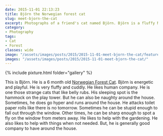 ```yaml
---
date: 2015-11-01 22:13:23
title: Björn the Norwegian forest cat
slug: meet-bjorn-the-cat
excerpt: Photographs of a friend's cat named Björn. Björn is a fluffy Norwegian forest cat.
category:
- Photography
tags:
- Cat
- Forest
classes: wide
image: "/assets/images/posts/2015/2015-11-01-meet-bjorn-the-cat/featured.jpg"
images: "/assets/images/posts/2015/2015-11-01-meet-bjorn-the-cat/"
---
```


{% include pixture.html folder="gallery" %}

This is Björn. He is a 6 month old [Norwegian Forest Cat](https://en.wikipedia.org/wiki/Norwegian_Forest_cat). Björn is energetic and playful. He is very fluffy and cuddly. He likes human company. He is one those strange cats that like belly rubs. His sleeping spot is the hammock on the play tower. But he can also be naughty around the house. Sometimes, he does go hyper and runs around the house. He attacks toilet paper rolls like there is no tomorrow. Sometimes he can be stupid enough to fall out through the window. Other times, he can be sharp enough to spot a fly on the window from meters away. He likes to help with the gardening. He also likes to help with things when not needed. But, he is generally good company to have around the house.

